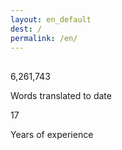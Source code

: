 ```yaml
---
layout: en_default
dest: /
permalink: /en/
---
```

<!-- ======= Counts Section ======= -->
<section id="counts" class="counts">
<div class="container" style="max-width:900px;">
<div class="section-title">
  <h2></h2>
</div>
<div class="row">
  <div class="col-lg-6 mt-5 mt-lg-0">
    <div class="count-box">
      <i class="icofont-live-support"></i>
      <span data-toggle="counter-up">6,261,743</span>
      <p>Words translated to date</p>
    </div>
  </div>

  <div class="col-lg-6 mt-5 mt-lg-0">
    <div class="count-box">
      <i class="icofont-users-alt-5"></i>
      <span data-toggle="counter-up">17</span>
      <p>Years of experience</p>
    </div>
  </div>
</div>
</div>
</section><!-- End Counts Section -->